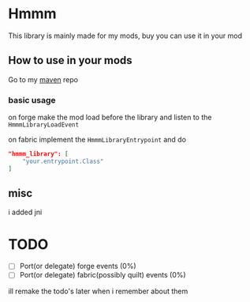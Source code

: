 # Hmmm
This library is mainly made for my mods, buy you can use it in your mod

## How to use in your mods
Go to my [maven](https://github.com/Progames723/maven) repo

### basic usage
on forge make the mod load before the library and listen to the `HmmmLibraryLoadEvent`<p>
on fabric implement the `HmmmLibraryEntrypoint` and do
```json
"hmmm_library": [
	"your.entrypoint.Class"
]
```

## misc

i added jni

# TODO
- [ ] Port(or delegate) forge events (0%)
- [ ] Port(or delegate) fabric(possibly quilt) events (0%)

ill remake the todo's later when i remember about them
